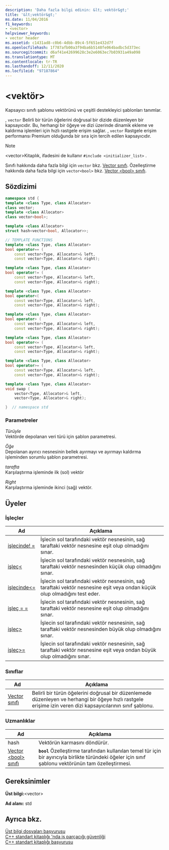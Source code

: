 ```yaml
---
description: 'Daha fazla bilgi edinin: &lt; vektör&gt;'
title: '&lt;vektör&gt;'
ms.date: 11/04/2016
f1_keywords:
- <vector>
helpviewer_keywords:
- vector header
ms.assetid: c1431ad8-c0b6-4dbb-89c4-5f651e432d7f
ms.openlocfilehash: 1f787afb00a3f94ba6b5148fe064badbc5d373ec
ms.sourcegitcommit: d6af41e42699628c3e2e6063ec7b03931a49a098
ms.translationtype: MT
ms.contentlocale: tr-TR
ms.lasthandoff: 12/11/2020
ms.locfileid: "97187864"
---
```

# <a name="ltvectorgt"></a>&lt;vektör&gt;

Kapsayıcı sınıfı şablonu vektörünü ve çeşitli destekleyici şablonları tanımlar.

, `vector` Belirli bir türün öğelerini doğrusal bir dizide düzenleyen bir kapsayıcıdır. Bu, herhangi bir öğeye ve dizi üzerinde dinamik ekleme ve kaldırma işlemleri için hızlı rastgele erişim sağlar. , `vector` Rastgele erişim performansı Premium olduğunda bir sıra için tercih edilen kapsayıcıdır.

> [!NOTE]
> \<vector>Kitaplık, ifadesini de kullanır `#include <initializer_list>` .

Sınıfı hakkında daha fazla bilgi için `vector` bkz. [Vector sınıfı](../standard-library/vector-class.md). Özelleştirme hakkında daha fazla bilgi için `vector<bool>` bkz. [Vector \<bool> sınıfı](../standard-library/vector-bool-class.md).

## <a name="syntax"></a>Sözdizimi

```cpp
namespace std {
template <class Type, class Allocator>
class vector;
template <class Allocator>
class vector<bool>;

template <class Allocator>
struct hash<vector<bool, Allocator>>;

// TEMPLATE FUNCTIONS
template <class Type, class Allocator>
bool operator== (
    const vector<Type, Allocator>& left,
    const vector<Type, Allocator>& right);

template <class Type, class Allocator>
bool operator!= (
    const vector<Type, Allocator>& left,
    const vector<Type, Allocator>& right);

template <class Type, class Allocator>
bool operator<(
    const vector<Type, Allocator>& left,
    const vector<Type, Allocator>& right);

template <class Type, class Allocator>
bool operator> (
    const vector<Type, Allocator>& left,
    const vector<Type, Allocator>& right);

template <class Type, class Allocator>
bool operator<= (
    const vector<Type, Allocator>& left,
    const vector<Type, Allocator>& right);

template <class Type, class Allocator>
bool operator>= (
    const vector<Type, Allocator>& left,
    const vector<Type, Allocator>& right);

template <class Type, class Allocator>
void swap (
    vector<Type, Allocator>& left,
    vector<Type, Allocator>& right);

}  // namespace std
```

### <a name="parameters"></a>Parametreler

*Türüyle*\
Vektörde depolanan veri türü için şablon parametresi.

*Öğe*\
Depolanan ayırıcı nesnesinin bellek ayırmayı ve ayırmayı kaldırma işleminden sorumlu şablon parametresi.

*tarafta*\
Karşılaştırma işleminde ilk (sol) vektör

*Right*\
Karşılaştırma işleminde ikinci (sağ) vektör.

## <a name="members"></a>Üyeler

### <a name="operators"></a>İşleçler

|Ad|Açıklama|
|-|-|
|[işlecinde! =](../standard-library/vector-operators.md#op_neq)|İşlecin sol tarafındaki vektör nesnesinin, sağ taraftaki vektör nesnesine eşit olup olmadığını sınar.|
|[işleç<](../standard-library/vector-operators.md#op_lt)|İşlecin sol tarafındaki vektör nesnesinin, sağ taraftaki vektör nesnesinden küçük olup olmadığını sınar.|
|[işlecinde\<=](../standard-library/vector-operators.md#op_gt_eq)|İşlecin sol tarafındaki vektör nesnesinin, sağ taraftaki vektör nesnesine eşit veya ondan küçük olup olmadığını test eder.|
|[işleç = =](../standard-library/vector-operators.md#op_eq_eq)|İşlecin sol tarafındaki vektör nesnesinin, sağ taraftaki vektör nesnesine eşit olup olmadığını sınar.|
|[işleç>](../standard-library/vector-operators.md#op_gt)|İşlecin sol tarafındaki vektör nesnesinin, sağ taraftaki vektör nesnesinden büyük olup olmadığını sınar.|
|[işleç>=](../standard-library/vector-operators.md#op_gt_eq)|İşlecin sol tarafındaki vektör nesnesinin, sağ taraftaki vektör nesnesine eşit veya ondan büyük olup olmadığını sınar.|

### <a name="classes"></a>Sınıflar

|Ad|Açıklama|
|-|-|
|[Vector sınıfı](../standard-library/vector-class.md)|Belirli bir türün öğelerini doğrusal bir düzenlemede düzenleyen ve herhangi bir öğeye hızlı rastgele erişime izin veren dizi kapsayıcılarının sınıf şablonu.|

### <a name="specializations"></a>Uzmanlıklar

|Ad|Açıklama|
|-|-|
|hash|Vektörün karmasını döndürür.|
|[Vector \<bool> sınıfı](../standard-library/vector-bool-class.md)|**`bool`** Özelleştirme tarafından kullanılan temel tür için bir ayırıcıyla birlikte türündeki öğeler için sınıf şablonu vektörünün tam özelleştirmesi.|

## <a name="requirements"></a>Gereksinimler

**Üst bilgi:**\<vector>

**Ad alanı:** std

## <a name="see-also"></a>Ayrıca bkz.

[Üst bilgi dosyaları başvurusu](../standard-library/cpp-standard-library-header-files.md)\
[C++ standart kitaplığı 'nda iş parçacığı güvenliği](../standard-library/thread-safety-in-the-cpp-standard-library.md)\
[C++ standart kitaplığı başvurusu](../standard-library/cpp-standard-library-reference.md)
